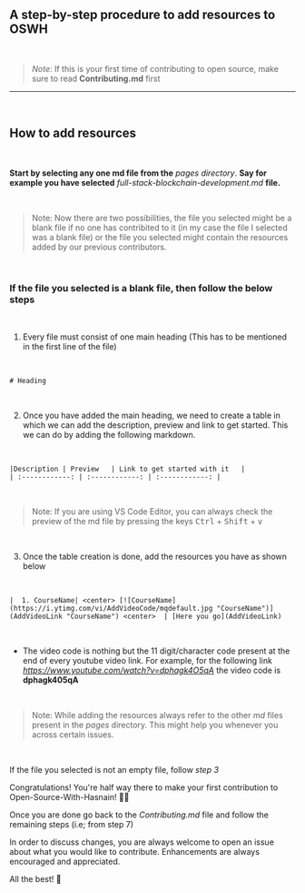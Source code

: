 ## A step-by-step procedure to add resources to OSWH
<br>

> *Note*: If this is your first time of contributing to open source, make sure to read **Contributing.md** first

----
<br>

## How to add resources

<br>

**Start by selecting any one md file from the** *pages directory*. **Say for example you have selected** *full-stack-blockchain-development.md* **file.**

<br>

> Note: Now there are two possibilities, the file you selected might be a blank file if no one has contribited to it (in my case the file I selected was a blank file) or the file you selected might contain the resources added by our previous contributors.

<br>

### If the file you selected is a blank file, then follow the below steps

<br>

1. Every file must consist of one main heading (This has to be mentioned in the first line of the file) 
<br>

```
# Heading
```

<br>

2. Once you have added the main heading, we need to create a table in which we can add the description, preview and link to get started. This we can do by adding the following markdown.
<br>

```
|Description | Preview   | Link to get started with it   |
| :------------: | :------------: | :------------: |
```
<br>

> Note: If you are using VS Code Editor, you can always check the preview of the md file by pressing the keys    <kbd>Ctrl</kbd> + <kbd>Shift</kbd> + <kbd>v</kbd>

<br>

3. Once the table creation is done, add the resources you have as shown below
<br>

```
|  1. CourseName| <center> [![CourseName](https://i.ytimg.com/vi/AddVideoCode/mqdefault.jpg "CourseName")](AddVideoLink "CourseName") <center>  | [Here you go](AddVideoLink)
```

<br>

- The video code is nothing but the 11 digit/character code present at the end of every youtube video link. For example, for the following link *https://www.youtube.com/watch?v=dphagk4O5qA* the video code is **dphagk405qA**

<br>

> Note: While adding the resources always refer to the other *md* files present in the *pages* directory. This might help you whenever you across certain issues.

<br>

If the file you selected is not an empty file, follow *step 3*

Congratulations! You're half way there to make your first contribution to Open-Source-With-Hasnain! 🙌🏼

Once you are done go back to the *Contributing.md* file and follow the remaining steps (i.e; from step 7)

In order to discuss changes, you are always welcome to open an issue about what you would like to contribute. Enhancements are always encouraged and appreciated.

All the best! 🥇